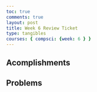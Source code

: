 ```yaml
---
toc: true
comments: true
layout: post
title: Week 6 Review Ticket
type: tangibles
courses: { compsci: {week: 6 } }
---
```


## Acomplishments

## Problems